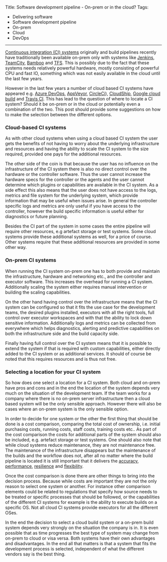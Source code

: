 Title: Software development pipeline - On-prem or in the cloud?
Tags:
  - Delivering software
  - Software development pipeline
  - On-prem
  - Cloud
  - DevOps
---

[Continuous integration (CI) systems](https://en.wikipedia.org/wiki/Continuous_integration) originally and
build pipelines recently have traditionally been available on-prem only with systems like [Jenkins](https://jenkins.io),
[TeamCity](https://www.jetbrains.com/teamcity/), [Bamboo](https://www.atlassian.com/software/bamboo) and
[TFS](https://en.wikipedia.org/wiki/Team_Foundation_Server). This is possibly due to the fact that these
systems needs relatively powerful hardware, mostly consisting of powerful CPU and fast IO, something
which was not easily available in the cloud until the last few years.

However in the last few years a number of cloud based CI systems have appeared e.g.
[Azure DevOps](https://azure.microsoft.com/en-in/services/devops/), [AppVeyor](https://www.appveyor.com/),
[CircleCi](https://circleci.com/)), [CloudShip](https://codeship.com/),
[Google cloud build](https://cloud.google.com/cloud-build/) and [Travis CI](https://travis-ci.org/). This
has lead to the question of where to locate a CI system? Should it be on-prem or in the cloud or potentially
even a combination of the two. This post should provide some suggestions on how to make the selection
between the different options.

### Cloud-based CI systems

As with other cloud systems when using a cloud based CI system the user gets the benefits of not
having to worry about the underlying infrastructure and resources and having the ability to scale
the CI system to the size required, provided one pays for the additional resources.

The other side of the coin is that because the user has no influence on the infrastructure of the
CI system there is also no direct control over the hardware or the controller software. Thus the user
cannot increase the hardware specs for the controller or the agents and the user cannot determine
which plugins or capabilities are available in the CI system.
As a side effect this also means that the user does not have access to the logs, metrics and
file system for the underlying system, which provide information that may be useful when issues
arise. In general the controller specific logs and metrics are only useful if you have access to
the controller, however the build specific information is useful either for diagnostics
or future planning.

Besides the CI part of the system in some cases the entire pipeline will require other resources, e.g
artefact storage or test systems. Some cloud systems provide these additional systems as well, for a price
of course. Other systems require that these additional resources are provided in some other way.

### On-prem CI systems

When running the CI system on-prem one has to both provide and maintain the infrastructure, hardware and networking etc.,
and the controller and executor software. This increases the overhead for running a CI system. Additionally
scaling the system either requires manual intervention or building the scaling capabilities.

On the other hand having control over the infrastructure means that the CI system can be configured
so that it fits the use case for the development teams, the desired plugins installed, executors with
all the right tools, full control over executor workspaces and with that the ability to lock down
sensitive information. Additionally logs and metrics can be collected from everywhere which
helps diagnostics, alerting and predictive capabilities on both the infrastructure side and the build
capacity side.

Finally having full control over the CI system means that it is possible to extend the system if
that is required with custom capabilities, either directly added to the CI system or as additional
services. It should of course be noted that this requires resources and is thus not free.

### Selecting a location for your CI system

So how does one select a location for a CI system. Both cloud and on-prem have pros and cons and in the
end the location of the system depends very much on the situation of the development team. If the team works
for a company where there is no on-prem server infrastructure then a cloud based system will be the
only sensible approach. However there will also be cases where an on-prem system is the only sensible
option.

In order to decide for one system or the other the first thing that should be done is a cost
comparison, comparing the total cost of ownership, i.e. initial purchasing costs, running costs,
staff costs, training costs etc.. As part of the cost comparison the costs for additional parts
of the system should also be included, e.g. artefact storage or test systems. One should also note
that while cloud systems reduce maintenance, they are not maintenance free. The maintenance of the
infrastructure disappears but the maintenance of the builds and the workflow does not, after all no
matter where the build pipeline is located it is still important that it delivers the
[accuracy](/posts/Software-development-pipeline-Design-accuracy),
[performance](/posts/Software-development-pipeline-Design-performance.html),
[resilience](/posts/Software-development-pipeline-Design-resilience.html) and
[flexibility](/posts/Software-development-pipeline-Design-flexibility.html).

Once the cost comparison is done there are other things to bring into the decision process. Because
while costs are important they are not the only reason to select one system or another. For instance
other comparison elements could be related to regulations that specify how source needs to be treated
or specific processes that should be followed, or the capabilities of the different CI systems for
example is the ability to execute builds on a specific OS. Not all cloud CI systems provide
executors for all the different OSes.

In the end the decision to select a cloud build system or a on-prem build system depends
very strongly on the situation the company is in. It is even possible that as time progresses
the best type of system may change from on-prem to cloud or visa versa. Both systems have their
own advantages and disadvantages. In the end all that matters is that a system that fits the
development process is selected, independent of what the different vendors say is the best thing.
